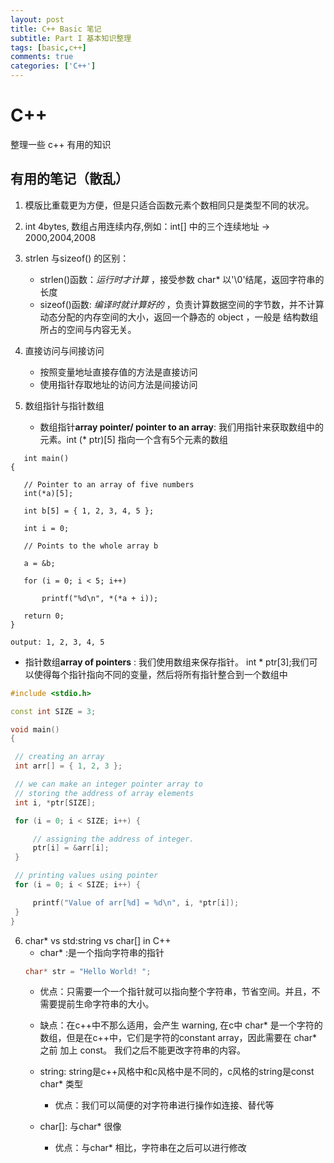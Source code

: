 ```yaml
---
layout: post
title: C++ Basic 笔记
subtitle: Part I 基本知识整理
tags: [basic,c++]
comments: true
categories: ['C++']
---
```

# C++
整理一些 c++ 有用的知识

## 有用的笔记（散乱）
1. 模版比重载更为方便，但是只适合函数元素个数相同只是类型不同的状况。

2. int 4bytes, 数组占用连续内存,例如：int[] 中的三个连续地址 -> 2000,2004,2008

3. strlen 与sizeof() 的区别：
    * strlen()函数：*_运行时才计算_* ，接受参数 char* 以'\0'结尾，返回字符串的长度    
    * sizeof()函数: *_编译时就计算好的_* ，负责计算数据空间的字节数，并不计算动态分配的内存空间的大小，返回一个静态的 object ，一般是
    结构数组所占的空间与内容无关。   
    
    
4. 直接访问与间接访问  
    * 按照变量地址直接存值的方法是直接访问  
    * 使用指针存取地址的访问方法是间接访问  
    
    
5. 数组指针与指针数组  
    * 数组指针**array pointer/ pointer to an array**: 我们用指针来获取数组中的元素。int (* ptr)[5] 指向一个含有5个元素的数组
    
 ~~~
    int main() 
{ 
  
    // Pointer to an array of five numbers 
    int(*a)[5]; 
  
    int b[5] = { 1, 2, 3, 4, 5 }; 
  
    int i = 0; 
  
    // Points to the whole array b 
  
    a = &b; 
  
    for (i = 0; i < 5; i++) 
  
        printf("%d\n", *(*a + i)); 
  
    return 0; 
} 

output: 1, 2, 3, 4, 5
 ~~~

   * 指针数组**array of pointers** : 我们使用数组来保存指针。 int * ptr[3];我们可以使得每个指针指向不同的变量，然后将所有指针整合到一个数组中
   
   ```c++
   #include <stdio.h> 
  
const int SIZE = 3; 
  
void main() 
{ 
  
    // creating an array 
    int arr[] = { 1, 2, 3 }; 
  
    // we can make an integer pointer array to 
    // storing the address of array elements 
    int i, *ptr[SIZE]; 
  
    for (i = 0; i < SIZE; i++) { 
  
        // assigning the address of integer. 
        ptr[i] = &arr[i]; 
    } 
  
    // printing values using pointer 
    for (i = 0; i < SIZE; i++) { 
  
        printf("Value of arr[%d] = %d\n", i, *ptr[i]); 
    } 
} 
   ```

6. char* vs std:string vs char[] in C++  
    * char* :是一个指向字符串的指针
    ```c++
    char* str = "Hello World! ";
    ```
      * 优点：只需要一个一个指针就可以指向整个字符串，节省空间。并且，不需要提前生命字符串的大小。  
      * 缺点：在c++中不那么适用，会产生 warning, 在c中 char* 是一个字符的数组，但是在c++中，它们是字符的constant array，因此需要在 char* 之前
      加上 const。 我们之后不能更改字符串的内容。
      
    * string: string是c++风格中和c风格中是不同的，c风格的string是const char* 类型  
      * 优点：我们可以简便的对字符串进行操作如连接、替代等  
      
    * char[]: 与char* 很像
      * 优点：与char* 相比，字符串在之后可以进行修改
   
    
      
